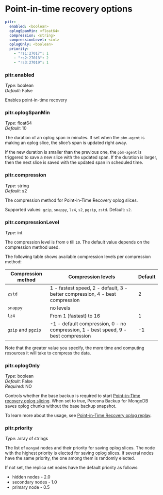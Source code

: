 # Point-in-time recovery options

```yaml
pitr:
  enabled: <boolean>
  oplogSpanMin: <float64>
  compression: <string>
  compressionLevel: <int>
  oplogOnly: <boolean>
  priority: 
    - "rs1:27017": 1
    - "rs2:27018": 2
    - "rs3:27019": 1
```

### pitr.enabled

*Type*: boolean <br>
*Default*: False

Enables point-in-time recovery

### pitr.oplogSpanMin

*Type*: float64 <br>
*Default*: 10

The duration of an oplog span in minutes. If set when the `pbm-agent` is making an oplog slice, the slice’s span is updated right away.

If the new duration is smaller than the previous one, the `pbm-agent` is triggered to save a new slice with the updated span. If the duration is larger, then the next slice is saved with the updated span in scheduled time.

### pitr.compression

*Type*: string <br>
*Default*: s2

The compression method for Point-in-Time Recovery oplog slices. 

Supported values: `gzip`, `snappy`, `lz4`, `s2`, `pgzip`, `zstd`. Default: `s2`.

### pitr.compressionLevel

*Type*: int

The compression level is from `0` till `10`. The default value depends on the compression method used.

The following table shows available compression levels per compression method:

| Compression method   | Compression levels           | Default
| ------------------   | ---------------------------- | ----------
| `zstd`               | 1 - fastest speed, 2 - default, 3 - better compression, 4 - best compression | 2
| `snappy`             | no levels|
| `lz4`                | From 1 (fastest) to 16 | 1
| `gzip` and `pgzip`   | -1 - default compression, 0 - no compression, 1 - best speed, 9 - best compression| -1


Note that the greater value you specify, the more time and computing resources it will take to compress the data.

### pitr.oplogOnly

*Type*: boolean <br>
*Default*: False <br>
*Required*: NO

Controls whether the base backup is required to start [Point-in-Time recovery oplog slicing](../features/point-in-time-recovery.md#oplog-slicing). When set to true, Percona Backup for MongoDB saves oplog chunks without the base backup snapshot.

To learn more about the usage, see [Point-in-Time Recovery oplog replay](../usage/oplog-replay.md).

### pitr.priority

*Type*: array of strings

The list of `mongod` nodes and their priority for saving oplog slices. The node with the highest priority is elected for saving oplog slices. If several nodes have the same priority, the one among them is randomly elected.

If not set, the replica set nodes have the default priority as follows:

* hidden nodes - 2.0
* secondary nodes - 1.0
* primary node - 0.5

